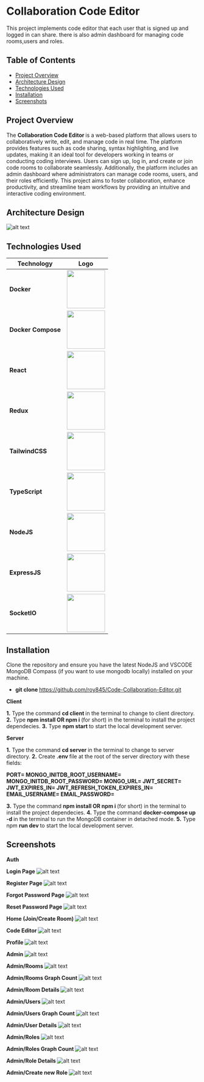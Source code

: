 # Collaboration Code Editor

This project implements code editor that each user that is signed up and logged in can share. there is also admin dashboard for managing code rooms,users and roles.

## Table of Contents

- [Project Overview](#project-overview)
- [Architecture Design](#architecture-design)
- [Technologies Used](#technologies-used)
- [Installation](#installation)
- [Screenshots](#screenshots)

## Project Overview

The <b> Collaboration Code Editor </b> is a web-based platform that allows users to collaboratively write, edit, and manage code in real time. The platform provides features such as code sharing, syntax highlighting, and live updates, making it an ideal tool for developers working in teams or conducting coding interviews. Users can sign up, log in, and create or join code rooms to collaborate seamlessly. Additionally, the platform includes an admin dashboard where administrators can manage code rooms, users, and their roles efficiently. This project aims to foster collaboration, enhance productivity, and streamline team workflows by providing an intuitive and interactive coding environment.

## Architecture Design

![alt text](assets/code-collaboration-editor-system-achitecture.png)

## Technologies Used

| **Technology**     | **Logo**                                                                                                                                                                      |
| ------------------ | ----------------------------------------------------------------------------------------------------------------------------------------------------------------------------- |
| **Docker**         | <img src="https://icon-icons.com/icons2/2699/PNG/512/docker_official_logo_icon_169250.png" width="100px" height="100px">                                                      |
| **Docker Compose** | <img src="https://encrypted-tbn0.gstatic.com/images?q=tbn:ANd9GcQ7swv72e-AJAfT3hZdULsmYXetYSldgE78ag&s" width="100px" height="100px">                                         |
| **React**          | <img src="https://upload.wikimedia.org/wikipedia/he/a/a7/React-icon.svg" width="100px" height="100px">                                                                        |
| **Redux**          | <img src="https://www.svgrepo.com/show/303557/redux-logo.svg" width="100px" height="100px">                                                                                   |
| **TailwindCSS**    | <img src="https://encrypted-tbn0.gstatic.com/images?q=tbn:ANd9GcR_BuIzY141a5nIZoGEQkFYPN_f3bQddC4uu5ctRPO1Ftp6BNy_iV5foebwEIYesnZLA6c&usqp=CAU" width="100px" height="100px"> |
| **TypeScript**     | <img src="https://encrypted-tbn0.gstatic.com/images?q=tbn:ANd9GcTuiTDrB4jE3RaO72W0feOQP1XcZhjTrOBuYcqcXNSIQKeOx4iaA75cEZVN5BDrkQcLYK0&usqp=CAU" width="100px" height="100px"> |
| **NodeJS**         | <img src="https://encrypted-tbn0.gstatic.com/images?q=tbn:ANd9GcQ6Hd-Hz0vOuWyFXYO3xUrG4_bJQ0wcmd-DtA&s" width="100px" height="100px">                                         |
| **ExpressJS**      | <img src="https://cdn.groovetechnology.com/wp-content/uploads/2023/08/expressjs.png" width="100px" height="100px">                                                            |
| **SocketIO**       | <img src="https://ik.imagekit.io/ably/ghost/prod/2021/03/socket-io-logo-1.jpeg?tr=w-1728,q-50" width="100px" height="100px">                                                  |

## Installation

Clone the repository and ensure you have the latest NodeJS and VSCODE MongoDB Compass (if you want to use mongodb locally) installed on your machine.

- <b> git clone </b> https://github.com/roy845/Code-Collaboration-Editor.git

<b> Client </b>

<b>1.</b> Type the command <b> cd client </b> in the terminal to change to client directory.
<b>2.</b> Type <b> npm install </b> <b> OR </b> <b> npm i </b> (for short) in the terminal to install the project dependecies.
<b>3.</b> Type <b> npm start </b> to start the local development server.

<b> Server </b>

<b>1.</b> Type the command <b> cd server </b> in the terminal to change to server directory.
<b>2.</b> Create <b> .env </b> file at the root of the server directory with these fields:

<b> PORT=
MONGO_INITDB_ROOT_USERNAME=
MONGO_INITDB_ROOT_PASSWORD=
MONGO_URL=
JWT_SECRET=
JWT_EXPIRES_IN=
JWT_REFRESH_TOKEN_EXPIRES_IN=
EMAIL_USERNAME=
EMAIL_PASSWORD= </b>

<b>3.</b> Type the command <b> npm install </b> <b> OR </b> <b> npm i </b> (for short) in the terminal to install the project dependecies.
<b>4.</b> Type the command <b> docker-compose up -d </b> in the terminal to run the MongoDB container in detached mode.
<b>5.</b> Type npm <b> run dev </b> to start the local development server.

## Screenshots

<b> Auth </b>

<b> Login Page </b>
![alt text](assets/image.png)

<b> Register Page </b>
![alt text](assets/image-1.png)

<b> Forgot Password Page </b>
![alt text](assets/image-2.png)

<b> Reset Password Page </b>
![alt text](assets/image-3.png)

<b> Home (Join/Create Room) </b>
![alt text](assets/image-4.png)

<b> Code Editor </b>
![alt text](assets/image-5.png)

<b> Profile </b>
![alt text](assets/image-7.png)

<b> Admin </b>
![alt text](assets/image-6.png)

<b> Admin/Rooms </b>
![alt text](assets/image-8.png)

<b> Admin/Rooms Graph Count </b>
![alt text](assets/image-14.png)

<b> Admin/Room Details </b>
![alt text](assets/image-11.png)

<b> Admin/Users </b>
![alt text](assets/image-9.png)

<b> Admin/Users Graph Count </b>
![alt text](assets/image-15.png)

<b> Admin/User Details </b>
![alt text](assets/image-12.png)

<b> Admin/Roles </b>
![alt text](assets/image-10.png)

<b> Admin/Roles Graph Count </b>
![alt text](assets/image-17.png)

<b> Admin/Role Details </b>
![alt text](assets/image-13.png)

<b> Admin/Create new Role </b>
![alt text](assets/image-16.png)
